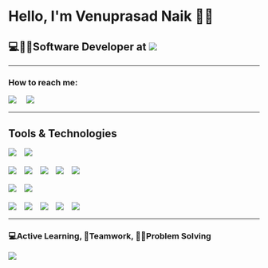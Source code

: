 <h1>Hello, I'm Venuprasad Naik 🙋‍♂️</h1>
<h2>💻👨‍💻Software Developer at  <img src="https://img.shields.io/static/v1?style=for-the-badge&message=Mercedes&color=242424&logo=Mercedes&logoColor=FFFFFF&label="/></h2>
<hr>

<h3>How to reach me:</h3>

<a href="https://www.linkedin.com/in/venuprasad/"><img src="https://img.shields.io/badge/linkedin-%230077B5.svg?&style=for-the-badge&logo=linkedin&logoColor=white" /></a>&nbsp;&nbsp;&nbsp;&nbsp;
<a href="mailto:vpnaik97@gmail.com"><img src="https://img.shields.io/badge/gmail-%23D14836.svg?&style=for-the-badge&logo=gmail&logoColor=white" /></a>&nbsp;&nbsp;&nbsp;&nbsp;
<hr>

<h2>Tools & Technologies</h2>
<p>
   <img src="https://img.shields.io/badge/spring%20-%236DB33F.svg?&style=for-the-badge&logo=spring&logoColor=white"/>&nbsp;&nbsp;&nbsp;
   <img src="https://img.shields.io/badge/react%20-%2320232a.svg?&style=for-the-badge&logo=react&logoColor=%2361DAFB"/>&nbsp;&nbsp;
   <br>
   <br>
   <img src="https://img.shields.io/badge/java-%23ED8B00.svg?&style=for-the-badge&logo=java&logoColor=white"/>&nbsp;&nbsp;&nbsp;
   <img src="https://img.shields.io/badge/c%20-%2300599C.svg?&style=for-the-badge&logo=c&logoColor=white"/>&nbsp;&nbsp;&nbsp;
   <img src="https://img.shields.io/badge/typescript%20-%23007ACC.svg?&style=for-the-badge&logo=typescript&logoColor=white"/>&nbsp;&nbsp;&nbsp;
   <img src="https://img.shields.io/badge/node.js%20-%2343853D.svg?&style=for-the-badge&logo=node.js&logoColor=white"/>&nbsp;&nbsp;&nbsp;
   <img src="https://img.shields.io/badge/javascript%20-%23323330.svg?&style=for-the-badge&logo=javascript&logoColor=%23F7DF1E"/>
   <br>
   <br>
   <img src="https://img.shields.io/static/v1?style=for-the-badge&message=Microsoft+SQL+Server&color=CC2927&logo=Microsoft+SQL+Server&logoColor=FFFFFF&label="/>&nbsp;&nbsp;&nbsp;
   <img src="https://img.shields.io/static/v1?style=for-the-badge&message=OpenID&color=222222&logo=OpenID&logoColor=F78C40&label="/>
   <br>
   <br>
   <img src="https://img.shields.io/badge/azure%20-%230072C6.svg?&style=for-the-badge&logo=azure-devops&logoColor=white"/>&nbsp;&nbsp;&nbsp;
   <img src="https://img.shields.io/static/v1?style=for-the-badge&message=JFrog&color=222222&logo=JFrog&logoColor=41BF47&label="/>&nbsp;&nbsp;&nbsp;
   <img src="https://img.shields.io/badge/jenkins%20-%232C5263.svg?&style=for-the-badge&logo=jenkins&logoColor=white"/>&nbsp;&nbsp;&nbsp;
   <img src="https://img.shields.io/badge/git%20-%23F05033.svg?&style=for-the-badge&logo=git&logoColor=white"/>&nbsp;&nbsp;&nbsp;
   <img src="https://img.shields.io/badge/github%20-%23121011.svg?&style=for-the-badge&logo=github&logoColor=white"/>&nbsp;&nbsp;&nbsp;
</p> 

<hr>

<h3>💻Active Learning, 🤝Teamwork, 👨‍💻Problem Solving</h3> 


<p align='left'>
  <a href="#"><img src="https://visitor-badge.glitch.me/badge?page_id=venuprasadnaik.venuprasadnaik"></a>
</p>
